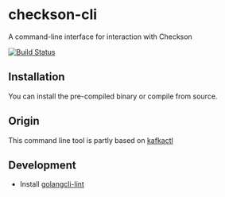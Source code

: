 # checkson-cli

A command-line interface for interaction with Checkson

[![Build Status](https://github.com/stefan-hudelmaier/checkson-cli/workflows/Lint%20%2F%20Test%20%2F%20IT/badge.svg?branch=master)](https://github.com/stefan-hudelmaier/checkson-cli/actions)

## Installation

You can install the pre-compiled binary or compile from source.


## Origin

This command line tool is partly based on [kafkactl](https://github.com/deviceinsight/kafkactl)

## Development

* Install [golangcli-lint](https://golangci-lint.run/usage/install/#local-installation)
